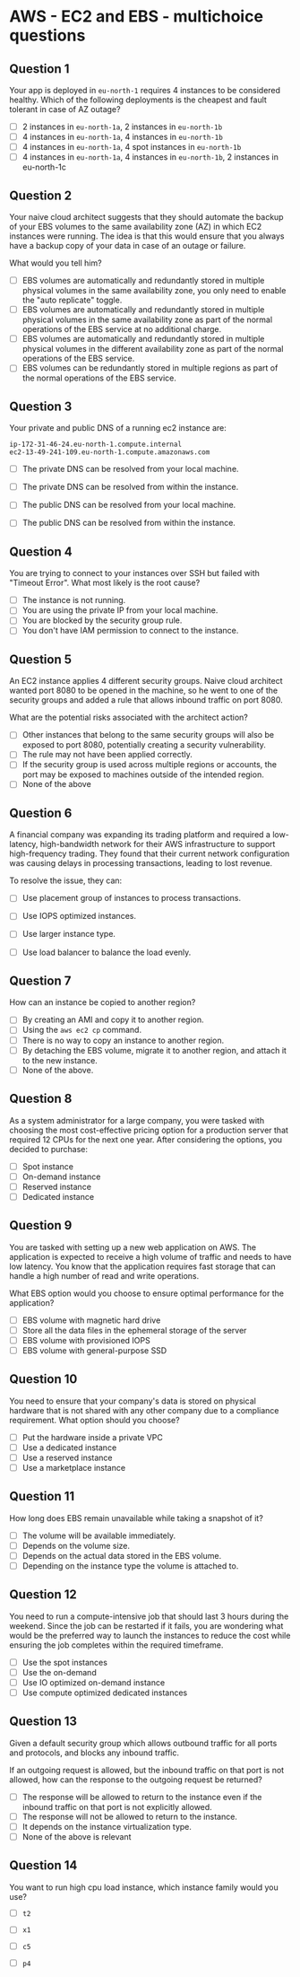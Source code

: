 # AWS - EC2 and EBS - multichoice questions

## Question 1

Your app is deployed in `eu-north-1` requires 4 instances to be considered healthy.
Which of the following deployments is the cheapest and fault tolerant in case of AZ outage?

- [ ] 2 instances in `eu-north-1a`, 2 instances in `eu-north-1b`
- [ ] 4 instances in `eu-north-1a`, 4 instances in `eu-north-1b`
- [ ] 4 instances in `eu-north-1a`, 4 spot instances in `eu-north-1b` 
- [ ] 4 instances in `eu-north-1a`, 4 instances in `eu-north-1b`, 2 instances in eu-north-1c

## Question 2 

Your naive cloud architect suggests that they should automate the backup of your EBS volumes to the same availability zone (AZ) in which EC2 instances were running.
The idea is that this would ensure that you always have a backup copy of your data in case of an outage or failure.

What would you tell him?

- [ ] EBS volumes are automatically and redundantly stored in multiple physical volumes in the same availability zone, you only need to enable the "auto replicate" toggle.
- [ ] EBS volumes are automatically and redundantly stored in multiple physical volumes in the same availability zone as part of the normal operations of the EBS service at no additional charge.
- [ ] EBS volumes are automatically and redundantly stored in multiple physical volumes in the different availability zone as part of the normal operations of the EBS service.
- [ ] EBS volumes can be redundantly stored in multiple regions as part of the normal operations of the EBS service.

## Question 3

Your private and public DNS of a running ec2 instance are:

`ip-172-31-46-24.eu-north-1.compute.internal`    
`ec2-13-49-241-109.eu-north-1.compute.amazonaws.com`

- [ ] The private DNS can be resolved from your local machine.
- [ ] The private DNS can be resolved from within the instance.
- [ ] The public DNS can be resolved from your local machine.
- [ ] The public DNS can be resolved from within the instance.


## Question 4 

You are trying to connect to your instances over SSH but failed with "Timeout Error". What most likely is the root cause? 

- [ ] The instance is not running.
- [ ] You are using the private IP from your local machine.
- [ ] You are blocked by the security group rule. 
- [ ] You don't have IAM permission to connect to the instance. 

## Question 5

An EC2 instance applies 4 different security groups. 
Naive cloud architect wanted port 8080 to be opened in the machine, 
so he went to one of the security groups and added a rule that allows inbound traffic on port 8080. 

What are the potential risks associated with the architect action?

- [ ] Other instances that belong to the same security groups will also be exposed to port 8080, potentially creating a security vulnerability.
- [ ] The rule may not have been applied correctly.
- [ ] If the security group is used across multiple regions or accounts, the port may be exposed to machines outside of the intended region.
- [ ] None of the above 

## Question 6

A financial company was expanding its trading platform and required a low-latency, high-bandwidth network for their AWS infrastructure to support high-frequency trading.
They found that their current network configuration was causing delays in processing transactions, leading to lost revenue.

To resolve the issue, they can: 

- [ ] Use placement group of instances to process transactions.
- [ ] Use IOPS optimized instances.
- [ ] Use larger instance type.
- [ ] Use load balancer to balance the load evenly.


## Question 7 

How can an instance be copied to another region?

- [ ] By creating an AMI and copy it to another region.
- [ ] Using the `aws ec2 cp` command.
- [ ] There is no way to copy an instance to another region.
- [ ] By detaching the EBS volume, migrate it to another region, and attach it to the new instance.
- [ ] None of the above. 

## Question 8

As a system administrator for a large company, you were tasked with choosing the most cost-effective pricing option for a production server that required 12 CPUs for the next one year.
After considering the options, you decided to purchase:

- [ ] Spot instance
- [ ] On-demand instance
- [ ] Reserved instance
- [ ] Dedicated instance

## Question 9 

You are tasked with setting up a new web application on AWS.
The application is expected to receive a high volume of traffic and needs to have low latency.
You know that the application requires fast storage that can handle a high number of read and write operations.

What EBS option would you choose to ensure optimal performance for the application?

- [ ] EBS volume with magnetic hard drive
- [ ] Store all the data files in the ephemeral storage of the server
- [ ] EBS volume with provisioned IOPS
- [ ] EBS volume with general-purpose SSD

## Question 10

You need to ensure that your company's data is stored on physical hardware that is not shared with any other company due to a compliance requirement.
What option should you choose?

- [ ] Put the hardware inside a private VPC
- [ ] Use a dedicated instance
- [ ] Use a reserved instance
- [ ] Use a marketplace instance

## Question 11

How long does EBS remain unavailable while taking a snapshot of it?

- [ ] The volume will be available immediately.
- [ ] Depends on the volume size.
- [ ] Depends on the actual data stored in the EBS volume.
- [ ] Depending on the instance type the volume is attached to.

## Question 12 

You need to run a compute-intensive job that should last 3 hours during the weekend. Since the job can be restarted if it fails, you are wondering what would be the preferred way to launch the instances to reduce the cost while ensuring the job completes within the required timeframe.

- [ ] Use the spot instances
- [ ] Use the on-demand
- [ ] Use IO optimized on-demand instance
- [ ] Use compute optimized dedicated instances

## Question 13

Given a default security group which allows outbound traffic for all ports and protocols, and blocks any inbound traffic.

If an outgoing request is allowed, but the inbound traffic on that port is not allowed, how can the response to the outgoing request be returned?

- [ ] The response will be allowed to return to the instance even if the inbound traffic on that port is not explicitly allowed.
- [ ] The response will not be allowed to return to the instance.
- [ ] It depends on the instance virtualization type.
- [ ] None of the above is relevant

## Question 14 

You want to run high cpu load instance, which instance family would you use? 

- [ ] `t2`
- [ ] `x1`
- [ ] `c5`
- [ ] `p4`

